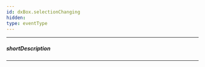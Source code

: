```yaml
---
id: dxBox.selectionChanging
hidden: 
type: eventType
---
```

---
##### shortDescription
<!-- Description goes here -->

---
<!-- Description goes here -->